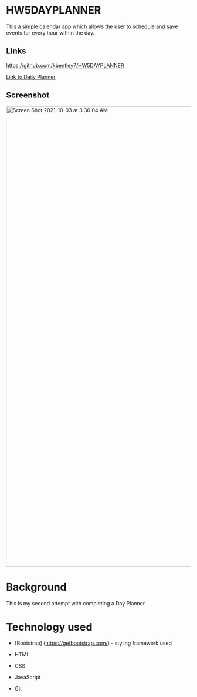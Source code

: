 # HW5DAYPLANNER
This a simple calendar app which allows the user to schedule and save events for every hour within the day.


## Links
https://github.com/kbentley7/HW5DAYPLANNER 

[Link to Daily Planner](https://kbentley7.github.io/HW5DAYPLANNER/)

## Screenshot


<img width="1254" alt="Screen Shot 2021-10-03 at 3 36 04 AM" src="https://user-images.githubusercontent.com/89366416/135744696-3cd2876c-6842-4af1-80af-f1bdf181aa33.png">


# Background 
This is my second attempt with completing a Day Planner

# Technology used
* [Bootstrap] (https://getbootstrap.com/) - styling framework used

* HTML

* CSS

* JavaScript

* Git
